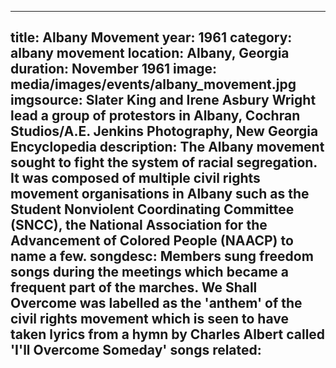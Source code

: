 ---

title: Albany Movement
year: 1961
category: albany movement
location: Albany, Georgia
duration: November 1961
image: media/images/events/albany_movement.jpg
imgsource: Slater King and Irene Asbury Wright lead a group of protestors in Albany, Cochran Studios/A.E. Jenkins Photography, New Georgia Encyclopedia
description: The Albany movement sought to fight the system of racial segregation. It was composed of multiple civil rights movement organisations in Albany such as the Student Nonviolent Coordinating Committee (SNCC), the National Association for the Advancement of Colored People (NAACP) to name a few. 
songdesc: Members sung freedom songs during the meetings which became a frequent part of the marches. We Shall Overcome was labelled as the 'anthem' of the civil rights movement which is seen to have taken lyrics from a hymn by Charles Albert called 'I'll Overcome Someday'
songs related:
---